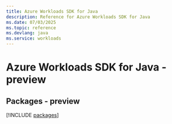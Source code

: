 ```yaml
---
title: Azure Workloads SDK for Java
description: Reference for Azure Workloads SDK for Java
ms.date: 07/03/2025
ms.topic: reference
ms.devlang: java
ms.service: workloads
---
```

# Azure Workloads SDK for Java - preview
## Packages - preview
[!INCLUDE [packages](workloads-index.md)]